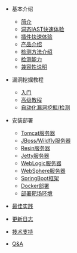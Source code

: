 - 基本介绍
  - [简介](doc/tutorial/intro.md)
  - [洞态IAST快速体验](doc/tutorial/quickstart.md)
  - [插件快速体验](doc/tutorial/plugin.md)
  - [产品介绍](doc/tutorial/versions.md)
  - [检测方法介绍](doc/tutorial/method.md)
  - [检测能力](doc/tutorial/detects.md)
  - [兼容性说明](doc/tutorial/compat.md)
  
- 漏洞挖掘教程
  - [入门](doc/bugbountry/quickstart.md)
  - [高级教程](doc/bugbountry/custom.md)
  - [自动化漏洞挖掘/检测](doc/bugbountry/flag.md)
  
- 安装部署
  - [Tomcat服务器](doc/deploy/tomcat.md)
  - [JBoss/Wildfly服务器](doc/deploy/jboss.md)
  - [Resin服务器](doc/deploy/resin.md)
  - [Jetty服务器](doc/deploy/jetty.md)
  - [WebLogic服务器](doc/deploy/weblogic.md)
  - [WebSphere服务器](doc/deploy/websphere.md)
  - [SpringBoot框架](doc/deploy/springboot.md)
  - [Docker部署](doc/deploy/docker.md)
  - [部署靶场环境](doc/deploy/vulns.md)

- [最佳实践](doc/practices.md)

- [更新日志](doc/changes/changelog.md)

- [技术支持](doc/aboutus/support.md)

- [Q&A](doc/qa.md)
